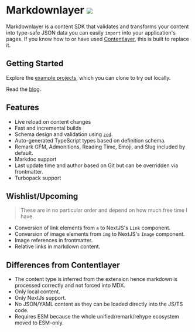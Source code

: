 # Markdownlayer [![](https://badgen.net/npm/v/markdownlayer)](https://www.npmjs.com/package/markdownlayer)

Markdownlayer is a content SDK that validates and transforms your content into type-safe JSON data you can easily `import` into your application's pages. If you know how to or have used [Contentlayer](https://github.com/contentlayerdev/contentlayer), this is built to replace it.

## Getting Started

Explore the [example projects](/examples), which you can clone to try out locally.

Read the [blog](https://maxwellweru.com/blog/2024/03/replacing-contentlayer-with-markdownlayer).

## Features

- Live reload on content changes
- Fast and incremental builds
- Schema design and validation using [`zod`](https://www.npmjs.com/package/zod).
- Auto-generated TypeScript types based on definition schema.
- Remark GFM, Admonitions, Reading Time, Emoji, and Slug included by default.
- Markdoc support
- Last update time and author based on Git but can be overridden via frontmatter.
- Turbopack support

## Wishlist/Upcoming

> These are in no particular order and depend on how much free time I have.

- Conversion of link elements from `a` to NextJS's `Link` component.
- Conversion of image elements from `img` to NextJS's `Image` component.
- Image references in frontmatter.
- Relative links in markdown content.

## Differences from Contentlayer

- The content type is inferred from the extension hence markdown is processed correctly and not forced into MDX.
- Only local content.
- Only NextJs support.
- No JSON/YAML content as they can be loaded directly into the JS/TS code.
- Requires ESM because the whole unified/remark/rehype ecosystem moved to ESM-only.
